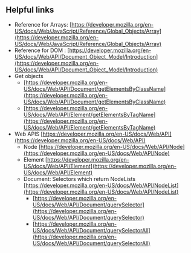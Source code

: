## Helpful links

- Reference for Arrays: [https://developer.mozilla.org/en-US/docs/Web/JavaScript/Reference/Global_Objects/Array](https://developer.mozilla.org/en-US/docs/Web/JavaScript/Reference/Global_Objects/Array)
- Reference for DOM : [https://developer.mozilla.org/en-US/docs/Web/API/Document_Object_Model/Introduction](https://developer.mozilla.org/en-US/docs/Web/API/Document_Object_Model/Introduction)
- Get objects
  - [https://developer.mozilla.org/en-US/docs/Web/API/Document/getElementsByClassName](https://developer.mozilla.org/en-US/docs/Web/API/Document/getElementsByClassName)
  - [https://developer.mozilla.org/en-US/docs/Web/API/Element/getElementsByTagName](https://developer.mozilla.org/en-US/docs/Web/API/Element/getElementsByTagName)
- Web APIS [https://developer.mozilla.org/en-US/docs/Web/API](https://developer.mozilla.org/en-US/docs/Web/API)
  - Node [https://developer.mozilla.org/en-US/docs/Web/API/Node](https://developer.mozilla.org/en-US/docs/Web/API/Node)
  - Element [https://developer.mozilla.org/en-US/docs/Web/API/Element](https://developer.mozilla.org/en-US/docs/Web/API/Element)
  - Document:  Selectors which return NodeLists [https://developer.mozilla.org/en-US/docs/Web/API/NodeList](https://developer.mozilla.org/en-US/docs/Web/API/NodeList)
    - [https://developer.mozilla.org/en-US/docs/Web/API/Document/querySelector](https://developer.mozilla.org/en-US/docs/Web/API/Document/querySelector)
    - [https://developer.mozilla.org/en-US/docs/Web/API/Document/querySelectorAll](https://developer.mozilla.org/en-US/docs/Web/API/Document/querySelectorAll)
